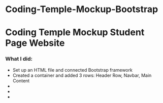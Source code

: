 # Coding-Temple-Mockup-Bootstrap
<h1>Coding Temple Mockup Student Page Website</h1>
<h3>What I did:</h3>
<ul>
  <li>Set up an HTML file and connected Bootstrap framework</li>
  <li>Created a container and added 3 rows: Header Row, Navbar, Main Content  </li>
  <li></li>
  <li></li>
  <li></li>
</ul>
